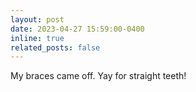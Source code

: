 ```yaml
---
layout: post
date: 2023-04-27 15:59:00-0400
inline: true
related_posts: false
---
```


My braces came off. Yay for straight teeth!
